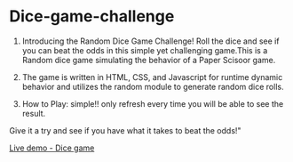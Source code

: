 # Dice-game-challenge

1) Introducing the Random Dice Game Challenge! Roll the dice and see if you can beat the odds in this simple yet challenging game.This is a Random dice game simulating the behavior of a Paper Scisoor game.

3) The game is written in HTML, CSS, and Javascript for runtime dynamic behavior and utilizes the random module to generate random dice rolls.

4) How to Play: simple!! only refresh every time you will be able to see the result.

Give it a try and see if you have what it takes to beat the odds!"


<a href = "https://maheshmali1.github.io/Dice-game-challenge/"> Live demo - Dice game </a>
